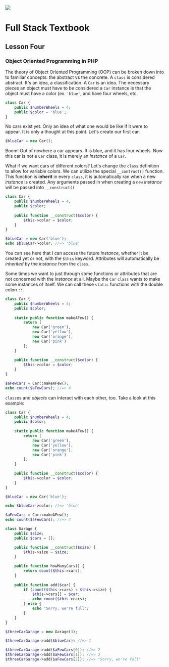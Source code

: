 ![](http://static1.squarespace.com/static/538f3fcde4b05c5fecc7a40e/t/538f48a4e4b00d94e8c253b3/1453396632576/?format=400w)
# Full Stack Textbook
## Lesson Four
### Object Oriented Programming in PHP

The theory of Object Oriented Programming (OOP) can be broken down into to familiar concepts: the abstract vs the concrete.
A `class` is considered abstract. It's an idea, a classification. A `Car` is an idea. The necessary pieces an object must have to be considered a `Car` instance is that the object must have a color (ex. `'blue'`, and have four wheels, etc.
```php
class Car {
    public $numberWheels = 4;
    public $color = 'blue';
}
```
No cars exist yet. Only an idea of what one would be like if it were to appear. It is only a thought at this point. Let's create our first car.

```php
$blueCar = new Car();
```
Boom! Out of nowhere a car appears. It is blue, and it has four wheels. Now this car is not a `Car` class, it is merely an _instance_ of a `Car`.

What if we want cars of different colors? Let's change the `class` definition to allow for variable colors. We can utilize the special `__contruct()` function. This function is __inherit__ in every `class`, it is automatically ran when a new _instance_ is created. Any arguments passed in when creating a `new` _instance_ will be passed into `__construct()`

```php
class Car {
    public $numberWheels = 4;
    public $color;
    
    public function __construct($color) {
        $this->color = $color;
    }
}

$blueCar = new Car('blue');
echo $blueCar->color; //=> 'blue'
```
You can see here that I can access the future _instance_, whether it be created yet or not, with the `$this` keyword. Attributes will automatically be _inherited_ by the _instance_ from the `class`.

Some times we want to just through some functions or attributes that are not concerned with the _instance_ at all. Maybe the `Car` `class` wants to make some instances of itself. We can call these `static` functions with the double colon `::`.

```php
class Car {
    public $numberWheels = 4;
    public $color;
    
    static public function makeAFew() {
        return [
            new Car('green'),
            new Car('yellow'),
            new Car('orange'),
            new Car('pink')
        ];
    }
    
    public function __construct($color) {
        $this->color = $color;
    }
}

$aFewCars = Car::makeAFew();
echo count($aFewCars); //=> 4
```

`class`es and _objects_ can interact with each other, too. Take a look at this example:

```php
class Car {
    public $numberWheels = 4;
    public $color;
    
    static public function makeAFew() {
        return [
            new Car('green'),
            new Car('yellow'),
            new Car('orange'),
            new Car('pink')
        ];
    }
    
    public function __construct($color) {
        $this->color = $color;
    }
}

$blueCar = new Car('blue');

echo $blueCar->color; //=> 'blue'

$aFewCars = Car::makeAFew();
echo count($aFewCars); //=> 4

class Garage {
    public $size;
    public $cars = [];

    public function __construct($size) {
        $this->size = $size;
    }
    
    public function howManyCars() {
        return count($this->cars);
    }
    
    public function add($car) {
        if (count($this->cars) < $this->size) {
            $this->cars[] = $car;
            echo count($this->cars);
        } else {
            echo "Sorry, we're full";
        }
    }
}

$threeCarGarage = new Garage(3);

$threeCarGarage->add($blueCar); //=> 1

$threeCarGarage->add($aFewCars[0]); //=> 2
$threeCarGarage->add($aFewCars[1]); //=> 3
$threeCarGarage->add($aFewCars[2]); //=> "Sorry, we're full"
```
